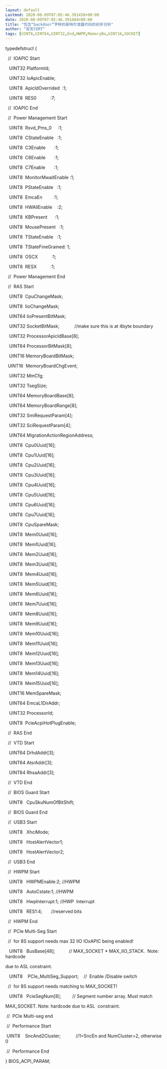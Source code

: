 ```yaml
---
layout: default
Lastmod: 2020-08-09T07:05:46.391458+00:00
date: 2020-08-09T07:05:46.391404+00:00
title: "包含“backdoor”字样的英特尔泄露代码的初步分析"
author: "安天CERT"
tags: [UINT8,UINT64,UINT32,End,HWPM,MemoryBo,UINT16,SOCKET]
---
```


typedefstruct {

  //  IOAPIC Start

   UINT32 PlatformId;

   UINT32 IoApicEnable;

   UINT8  ApicIdOverrided  :1;

   UINT8  RES0           :7;         

  //  IOAPIC End

  //  Power Management Start

   UINT8  Rsvd\_Pms\_0     :1;

   UINT8  CStateEnable   :1;

   UINT8  C3Enable       :1;

   UINT8  C6Enable       :1;

   UINT8  C7Enable       :1;

   UINT8  MonitorMwaitEnable :1;

   UINT8  PStateEnable   :1;

   UINT8  EmcaEn         :1;

   UINT8  HWAllEnable    :2;

   UINT8  KBPresent      :1;

   UINT8  MousePresent   :1;

   UINT8  TStateEnable   :1;

   UINT8  TStateFineGrained: 1;

   UINT8  OSCX           :1;

   UINT8  RESX           :1;         

  //  Power Management End

  //  RAS Start

   UINT8  CpuChangeMask;

   UINT8  IioChangeMask;

   UINT64 IioPresentBitMask;

   UINT32 SocketBitMask;            //make sure this is at 4byte boundary

   UINT32 ProcessorApicIdBase\[8\];

   UINT64 ProcessorBitMask\[8\];

   UINT16 MemoryBoardBitMask;

  UINT16  MemoryBoardChgEvent;

   UINT32 MmCfg;

   UINT32 TsegSize;

   UINT64 MemoryBoardBase\[8\];

   UINT64 MemoryBoardRange\[8\];

   UINT32 SmiRequestParam\[4\];

   UINT32 SciRequestParam\[4\];

   UINT64 MigrationActionRegionAddress;

   UINT8  Cpu0Uuid\[16\];

   UINT8  Cpu1Uuid\[16\];

   UINT8  Cpu2Uuid\[16\];

   UINT8  Cpu3Uuid\[16\];

   UINT8  Cpu4Uuid\[16\];

   UINT8  Cpu5Uuid\[16\];

   UINT8  Cpu6Uuid\[16\];

   UINT8  Cpu7Uuid\[16\];

   UINT8  CpuSpareMask;  

   UINT8  Mem0Uuid\[16\]; 

   UINT8  Mem1Uuid\[16\];

   UINT8  Mem2Uuid\[16\];

   UINT8  Mem3Uuid\[16\];

   UINT8  Mem4Uuid\[16\]; 

   UINT8  Mem5Uuid\[16\];

   UINT8  Mem6Uuid\[16\];

   UINT8  Mem7Uuid\[16\];

   UINT8  Mem8Uuid\[16\]; 

   UINT8  Mem9Uuid\[16\];

   UINT8  Mem10Uuid\[16\];

   UINT8  Mem11Uuid\[16\];

   UINT8  Mem12Uuid\[16\]; 

   UINT8  Mem13Uuid\[16\];

   UINT8  Mem14Uuid\[16\];

   UINT8  Mem15Uuid\[16\];

   UINT16 MemSpareMask;

   UINT64 EmcaL1DirAddr;

   UINT32 ProcessorId;

   UINT8  PcieAcpiHotPlugEnable;

  //  RAS End

  //  VTD Start

   UINT64 DrhdAddr\[3\];  

   UINT64 AtsrAddr\[3\];  

   UINT64 RhsaAddr\[3\];

  //  VTD End

  //  BIOS Guard Start

   UINT8   CpuSkuNumOfBitShift;

  //  BIOS Guard End

  //  USB3 Start

   UINT8   XhciMode;

   UINT8   HostAlertVector1;

   UINT8   HostAlertVector2;

  //  USB3 End

  //  HWPM Start

   UINT8   HWPMEnable:2; //HWPM

   UINT8   AutoCstate:1; //HWPM

   UINT8   HwpInterrupt:1; //HWP  Interrupt

   UINT8   RES1:4;       //reserved bits

  //  HWPM End

  //  PCIe Multi-Seg Start

  //  for 8S support needs max 32 IIO IOxAPIC being enabled!

   UINT8   BusBase\[48\];           // MAX\_SOCKET \* MAX\_IIO\_STACK.  Note: hardcode

due to ASL constraint.

   UINT8    PCIe\_MultiSeg\_Support;    //  Enable /Disable switch

  //  for 8S support needs matching to MAX\_SOCKET!

   UINT8   PcieSegNum\[8\];         // Segment number array. Must match

MAX\_SOCKET. Note: hardcode due to ASL  constraint.

 //  PCIe Multi-seg end

 //  Performance Start

 UINT8    SncAnd2Cluster;            //1=SncEn and NumCluster=2, otherwise 0   

 //  Performance End

} BIOS\_ACPI\_PARAM;

